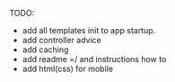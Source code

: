TODO:

- add all templates init to app startup.
- add controller advice
- add caching
- add readme =/ and instructions how to
- add html(css) for mobile